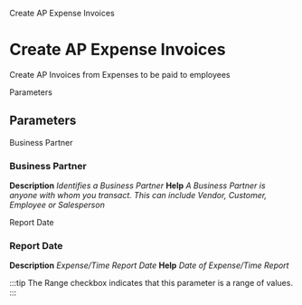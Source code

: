 
Create AP Expense Invoices
# Create AP Expense Invoices


Create AP Invoices from Expenses to be paid to employees

Parameters
## Parameters


Business Partner
### Business Partner

**Description**
 *Identifies a Business Partner*
**Help**
 *A Business Partner is anyone with whom you transact.  This can include Vendor, Customer, Employee or Salesperson*

Report Date
### Report Date

**Description**
 *Expense/Time Report Date*
**Help**
 *Date of Expense/Time Report*

:::tip
The Range checkbox indicates that this parameter is a range of values.
:::